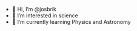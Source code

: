 - 👋 Hi, I’m @josbrik
- 👀 I’m interested in science
- 🌱 I’m currently learning Physics and Astronomy

<!---
josbrik/josbrik is a ✨ special ✨ repository because its `README.md` (this file) appears on your GitHub profile.
You can click the Preview link to take a look at your changes.
--->
